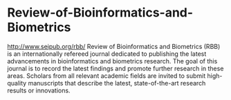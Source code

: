 Review-of-Bioinformatics-and-Biometrics
=======================================

http://www.seipub.org/rbb/
Review of Bioinformatics and Biometrics (RBB) is an internationally refereed journal dedicated to publishing the latest advancements in bioinformatics and biometrics research. The goal of this journal is to record the latest findings and promote further research in these areas. Scholars from all relevant academic fields are invited to submit high-quality manuscripts that describe the latest, state-of-the-art research results or innovations.
